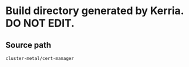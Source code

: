 # Build directory generated by Kerria. **DO NOT EDIT.**

## Source path
```
cluster-metal/cert-manager
```
